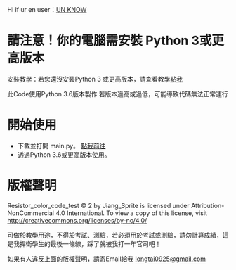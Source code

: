 Hi if ur en user：[UN KNOW](https://123.123)

# 請注意！你的電腦需安裝 Python 3或更高版本
安裝教學：若您還沒安裝Python 3 或更高版本，請查看教學[點我](https://medium.com/python4u/python%E5%AE%89%E8%A3%9D%E6%95%99%E5%AD%B8-3878c0d7a469)

此Code使用Python 3.6版本製作
若版本過高或過低，可能導致代碼無法正常運行

# 開始使用
- 下載並打開 main.py。 [點我前往](https://github.com/Coca-Sprite/Resistor_color_code_test/blob/main/main.py)
- 透過Python 3.6或更高版本使用。

# 版權聲明
Resistor_color_code_test © 2 by Jiang_Sprite is licensed under Attribution-NonCommercial 4.0 International. To view a copy of this license, visit http://creativecommons.org/licenses/by-nc/4.0/

可做於教學用途，不得於考試、測驗，若必須用於考試或測驗，請勿計算成績，這是我捍衛學生的最後一條線，踩了就被我打一年官司吧！

如果有人違反上面的版權聲明，請寄Email給我
longtai0925@gmail.com